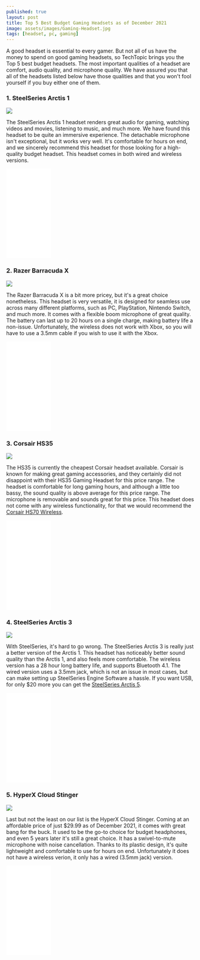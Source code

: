 ```yaml
---
published: true
layout: post
title: Top 5 Best Budget Gaming Headsets as of December 2021
image: assets/images/Gaming-Headset.jpg
tags: [headset, pc, gaming]
---
```


A good headset is essential to every gamer. But not all of us have the money to spend on good gaming headsets, so TechTopic brings you the Top 5 best budget headsets. The most important qualities of a headset are comfort, audio quality, and microphone quality. We have assured you that all of the headsets listed below have those qualities and that you won't fool yourself if you buy either one of them.

### 1. SteelSeries Arctis 1 

<img src="/assets/images/SteelSeries-Arctis-1.jpg" class="postimg">

The SteelSeries Arctis 1 headset renders great audio for gaming, watching videos and movies, listening to music, and much more. We have found this headset to be quite an immersive experience. The detachable microphone isn't exceptional, but it works very well. It's comfortable for hours on end, and we sincerely recommend this headset for those looking for a high-quality budget headset. This headset comes in both wired and wireless versions.

<iframe style="width:120px;height:240px;" marginwidth="0" marginheight="0" scrolling="no" frameborder="0" src="//ws-na.amazon-adsystem.com/widgets/q?ServiceVersion=20070822&OneJS=1&Operation=GetAdHtml&MarketPlace=US&source=ss&ref=as_ss_li_til&ad_type=product_link&tracking_id=techtopic05-20&language=en_US&marketplace=amazon&region=US&placement=B07S9886QV&asins=B07S9886QV&linkId=07dc47fc6819864681c24f2544b22736&show_border=true&link_opens_in_new_window=true"></iframe>

### 2. Razer Barracuda X

<img src="/assets/images/Razer-Barracuda-X.jpg" class="postimg">

The Razer Barracuda X is a bit more pricey, but it's a great choice nonetheless. This headset is very versatile, it is designed for seamless use across many different platforms, such as PC, PlayStation, Nintendo Switch, and much more. It comes with a flexible boom microphone of great quality. The battery can last up to 20 hours on a single charge, making battery life a non-issue. Unfortunately, the wireless does not work with Xbox, so you will have to use a 3.5mm cable if you wish to use it with the Xbox.

<iframe style="width:120px;height:240px;" marginwidth="0" marginheight="0" scrolling="no" frameborder="0" src="//ws-na.amazon-adsystem.com/widgets/q?ServiceVersion=20070822&OneJS=1&Operation=GetAdHtml&MarketPlace=US&source=ss&ref=as_ss_li_til&ad_type=product_link&tracking_id=techtopic05-20&language=en_US&marketplace=amazon&region=US&placement=B096N6Q51N&asins=B096N6Q51N&linkId=39672bf930940cd5e2d63eeeb8776405&show_border=true&link_opens_in_new_window=true"></iframe>

### 3. Corsair HS35

<img src="/assets/images/Corsair-HS35.jpg" class="postimg">

The HS35 is currently the cheapest Corsair headset available. Corsair is known for making great gaming accessories, and they certainly did not disappoint with their HS35 Gaming Headset for this price range. The headset is comfortable for long gaming hours, and although a little too bassy, the sound quality is above average for this price range. The microphone is removable and sounds great for this price. This headset does not come with any wireless functionality, for that we would recommend the [Corsair HS70 Wireless](https://www.amazon.com/Corsair-HS70-Wireless-Gaming-Headset/dp/B07X9W721J).

<iframe style="width:120px;height:240px;" marginwidth="0" marginheight="0" scrolling="no" frameborder="0" src="//ws-na.amazon-adsystem.com/widgets/q?ServiceVersion=20070822&OneJS=1&Operation=GetAdHtml&MarketPlace=US&source=ss&ref=as_ss_li_til&ad_type=product_link&tracking_id=techtopic05-20&language=en_US&marketplace=amazon&region=US&placement=B07QX99XJJ&asins=B07QX99XJJ&linkId=18d317434b12481f78c6738a9182664e&show_border=true&link_opens_in_new_window=true"></iframe>

### 4. SteelSeries Arctis 3

<img src="/assets/images/SteelSeries-Arctis-3.jpg" class="postimg">

With SteelSeries, it's hard to go wrong. The SteelSeries Arctis 3 is really just a better version of the Arctis 1. This headset has noticeably better sound quality than the Arctis 1, and also feels more comfortable. The wireless version has a 28 hour long battery life, and supports Bluetooth 4.1. The wired version uses a 3.5mm jack, which is not an issue in most cases, but can make setting up SteelSeries Engine Software a hassle. If you want USB, for only $20 more you can get the [SteelSeries Arctis 5](https://www.amazon.com/dp/B07FZQJ8PY).

<iframe style="width:120px;height:240px;" marginwidth="0" marginheight="0" scrolling="no" frameborder="0" src="//ws-na.amazon-adsystem.com/widgets/q?ServiceVersion=20070822&OneJS=1&Operation=GetAdHtml&MarketPlace=US&source=ss&ref=as_ss_li_til&ad_type=product_link&tracking_id=techtopic05-20&language=en_US&marketplace=amazon&region=US&placement=B07G12Z1HR&asins=B07G12Z1HR&linkId=a4615b537265bc6a403e085acc51c928&show_border=true&link_opens_in_new_window=true"></iframe>

### 5. HyperX Cloud Stinger 

<img src="/assets/images/HyperX-Cloud-Stinger.jpg" class="postimg">

Last but not the least on our list is the HyperX Cloud Stinger. Coming at an affordable price of just $29.99 as of December 2021, it comes with great bang for the buck. It used to be the go-to choice for budget headphones, and even 5 years later it's still a great choice. It has a swivel-to-mute microphone with noise cancellation. Thanks to its plastic design, it's quite lightweight and comfortable to use for hours on end. Unfortunately it does not have a wireless verion, it only has a wired (3.5mm jack) version.

<iframe style="width:120px;height:240px;" marginwidth="0" marginheight="0" scrolling="no" frameborder="0" src="//ws-na.amazon-adsystem.com/widgets/q?ServiceVersion=20070822&OneJS=1&Operation=GetAdHtml&MarketPlace=US&source=ss&ref=as_ss_li_til&ad_type=product_link&tracking_id=techtopic05-20&language=en_US&marketplace=amazon&region=US&placement=B01L2ZRYVE&asins=B01L2ZRYVE&linkId=d22acb632b8515144633b91613853774&show_border=true&link_opens_in_new_window=true"></iframe>
